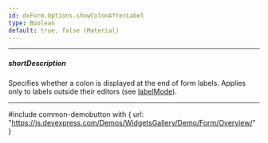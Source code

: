 ```yaml
---
id: dxForm.Options.showColonAfterLabel
type: Boolean
default: true, false (Material)
---
```

---
##### shortDescription
Specifies whether a colon is displayed at the end of form labels. Applies only to labels outside their editors (see [labelMode](/Documentation/ApiReference/UI_Components/dxForm/Configuration/#labelMode)).

---
#include common-demobutton with {
    url: "https://js.devexpress.com/Demos/WidgetsGallery/Demo/Form/Overview/"
}
